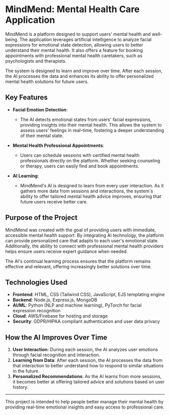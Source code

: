 # MindMend: Mental Health Care Application

MindMend is a platform designed to support users' mental health and well-being. The application leverages artificial intelligence to analyze facial expressions for emotional state detection, allowing users to better understand their mental health. It also offers a feature for booking appointments with professional mental health caretakers, such as psychologists and therapists.

The system is designed to learn and improve over time. After each session, the AI processes the data and enhances its ability to offer personalized mental health solutions for future users.

## Key Features

- **Facial Emotion Detection**:
  - The AI detects emotional states from users' facial expressions, providing insights into their mental health. This allows the system to assess users' feelings in real-time, fostering a deeper understanding of their mental state.

- **Mental Health Professional Appointments**:
  - Users can schedule sessions with certified mental health professionals directly on the platform. Whether seeking counseling or therapy, users can easily find and book appointments.

- **AI Learning**:
  - MindMend's AI is designed to learn from every user interaction. As it gathers more data from sessions and interactions, the system's ability to offer tailored mental health advice improves, ensuring that future users receive better care.

## Purpose of the Project

MindMend was created with the goal of providing users with immediate, accessible mental health support. By integrating AI technology, the platform can provide personalized care that adapts to each user's emotional state. Additionally, the ability to connect with professional mental health providers helps ensure users receive expert guidance when needed.

The AI's continual learning process ensures that the platform remains effective and relevant, offering increasingly better solutions over time.

## Technologies Used

- **Frontend**: HTML, CSS (Tailwind CSS), JavaScript, EJS templating engine
- **Backend**: Node.js, Express.js, MongoDB
- **AI/ML**: Python (NLP and machine learning), PyTorch for facial expression recognition
- **Cloud**: AWS/Firebase for hosting and storage
- **Security**: GDPR/HIPAA compliant authentication and user data privacy

## How the AI Improves Over Time

1. **User Interaction**: During each session, the AI analyzes user emotions through facial recognition and interaction.
2. **Learning from Data**: After each session, the AI processes the data from that interaction to better understand how to respond to similar situations in the future.
3. **Personalized Recommendations**: As the AI learns from more sessions, it becomes better at offering tailored advice and solutions based on user history.

---

This project is intended to help people better manage their mental health by providing real-time emotional insights and easy access to professional care.
